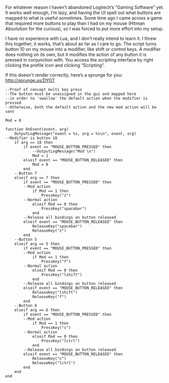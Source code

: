 For whatever reason I haven’t abandoned Logitech’s “Gaming Software” yet. It works well enough, I’m lazy, and having the UI spell out what buttons are mapped to what is useful sometimes. Some time ago I came across a game that required more buttons to play than I had on my mouse (Hitman Absolution for the curious), so I was forced to put more effort into my setup.

<!-- more -->

I have no experience with Lua, and I don’t really intend to learn it. I threw this together, it works, that’s about as far as I care to go. The script turns button 10 on my mouse into a modifier, like shift or control keys. A modifier does nothing on its own, but it modifies the action of any button it is pressed in conjunction with. You access the scripting interface by right clicking the profile icon and clicking “Scripting”.

If this doesn't render correctly, here’s a sprunge for you: <http://sprunge.us/DYGT>

    --Proof of concept multi key press
    --The button must be unassigned in the gui and mapped here
    --in order to 'swallow' the default action when the modifier is pressed
    --Otherwise, both the default action and the new mod action will be sent

    Mod = 0

    function OnEvent(event, arg)
        OutputLogMessage("event = %s, arg = %s\n", event, arg)
    --Modifier is button 10
        if arg == 10 then
    		if event == "MOUSE_BUTTON_PRESSED" then
    			--OutputLogMessage("Mod \n")
    			Mod = 1
    		elseif event == "MOUSE_BUTTON_RELEASED" then
    			Mod = 0
    		end
    	--Button 7
        elseif arg == 7 then
    		if event == "MOUSE_BUTTON_PRESSED" then
    		--Mod action
    			if Mod == 1 then
    				PressKey("z")
    		--Normal action
    			elseif Mod == 0 then
    				PressKey("spacebar")
    			end
    		--Release all bindings on button released
    		elseif event == "MOUSE_BUTTON_RELEASED" then
    			ReleaseKey("spacebar")
    			ReleaseKey("z")
    		end
    	--Button 5
        elseif arg == 5 then
    		if event == "MOUSE_BUTTON_PRESSED" then
    		--Mod action
    			if Mod == 1 then
    				PressKey("f")
    		--Normal action
    			elseif Mod == 0 then
    				PressKey("lshift")
    			end
    		--Release all bindings on button released
    		elseif event == "MOUSE_BUTTON_RELEASED" then
    			ReleaseKey("lshift")
    			ReleaseKey("f")
    		end
    	--Button 6
        elseif arg == 6 then
    		if event == "MOUSE_BUTTON_PRESSED" then
    		--Mod action
    			if Mod == 1 then
    				PressKey("c")
    		--Normal action
    			elseif Mod == 0 then
    				PressKey("lctrl")
    			end
    		--Release all bindings on button released
    		elseif event == "MOUSE_BUTTON_RELEASED" then
    			ReleaseKey("c")
    			ReleaseKey("lctrl")  
    		end
    	end
    end
